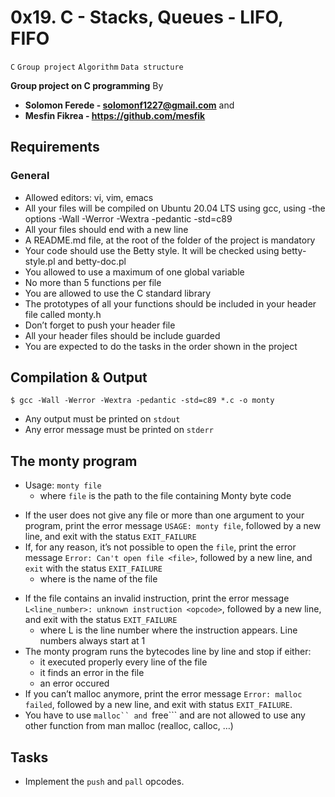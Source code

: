 # 0x19. C - Stacks, Queues - LIFO, FIFO
```C``` ```Group project``` ```Algorithm``` ```Data structure```

**Group project on C programming**
By
- **Solomon Ferede - solomonf1227@gmail.com** and
- **Mesfin Fikrea - https://github.com/mesfik**
## Requirements
### General
- Allowed editors: vi, vim, emacs
- All your files will be compiled on Ubuntu 20.04 LTS using gcc, using -the options -Wall -Werror -Wextra -pedantic -std=c89
- All your files should end with a new line
- A README.md file, at the root of the folder of the project is mandatory
- Your code should use the Betty style. It will be checked using betty-style.pl and betty-doc.pl
- You allowed to use a maximum of one global variable
- No more than 5 functions per file
- You are allowed to use the C standard library
- The prototypes of all your functions should be included in your header file called monty.h
- Don’t forget to push your header file
- All your header files should be include guarded
- You are expected to do the tasks in the order shown in the project


## Compilation & Output
```$ gcc -Wall -Werror -Wextra -pedantic -std=c89 *.c -o monty```
- Any output must be printed on ```stdout```
- Any error message must be printed on ```stderr```

## The monty program

- Usage: ```monty file```
	- where ```file``` is the path to the file containing Monty byte code
* If the user does not give any file or more than one argument to your program, print the error message ```USAGE: monty file```, followed by a new line, and exit with the status ```EXIT_FAILURE```
* If, for any reason, it’s not possible to open the ```file```, print the error message ```Error: Can't open file <file>```, followed by a new line, and ```exit``` with the status ```EXIT_FAILURE```
	- where <file> is the name of the file
- If the file contains an invalid instruction, print the error message ```L<line_number>: unknown instruction <opcode>```, followed by a new line, and exit with the status ```EXIT_FAILURE```
	- where L is the line number where the instruction appears.
Line numbers always start at 1
- The monty program runs the bytecodes line by line and stop if either:
	- it executed properly every line of the file
	- it finds an error in the file
	- an error occured
- If you can’t malloc anymore, print the error message ```Error: malloc failed```, followed by a new line, and exit with status ```EXIT_FAILURE```.
- You have to use ```malloc`` and ```free``` and are not allowed to use any other function from man malloc (realloc, calloc, …)

## Tasks
- Implement the ```push``` and ```pall``` opcodes.

